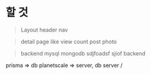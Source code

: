 # 할 것

> Layout
> header
> nav

> detail page
> like
> view count
> post
> photo

> backend
> mysql
> mongodb
> sdjfoadsf
> sjiof
> backend

prisma => db
planetscale => server, db server /

